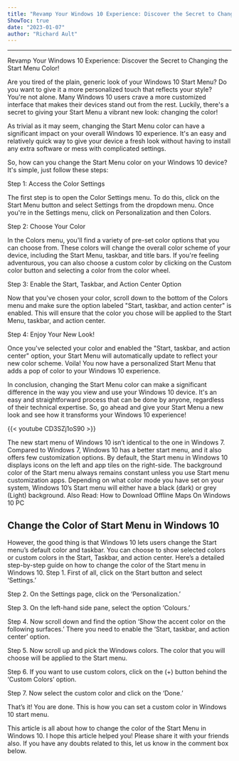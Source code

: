 ```yaml
---
title: "Revamp Your Windows 10 Experience: Discover the Secret to Changing the Start Menu Color!"
ShowToc: true 
date: "2023-01-07"
author: "Richard Ault"
---
```

*****
Revamp Your Windows 10 Experience: Discover the Secret to Changing the Start Menu Color!

Are you tired of the plain, generic look of your Windows 10 Start Menu? Do you want to give it a more personalized touch that reflects your style? You're not alone. Many Windows 10 users crave a more customized interface that makes their devices stand out from the rest. Luckily, there's a secret to giving your Start Menu a vibrant new look: changing the color! 

As trivial as it may seem, changing the Start Menu color can have a significant impact on your overall Windows 10 experience. It's an easy and relatively quick way to give your device a fresh look without having to install any extra software or mess with complicated settings. 

So, how can you change the Start Menu color on your Windows 10 device? It's simple, just follow these steps: 

Step 1: Access the Color Settings 

The first step is to open the Color Settings menu. To do this, click on the Start Menu button and select Settings from the dropdown menu. Once you're in the Settings menu, click on Personalization and then Colors. 

Step 2: Choose Your Color 

In the Colors menu, you'll find a variety of pre-set color options that you can choose from. These colors will change the overall color scheme of your device, including the Start Menu, taskbar, and title bars. If you're feeling adventurous, you can also choose a custom color by clicking on the Custom color button and selecting a color from the color wheel. 

Step 3: Enable the Start, Taskbar, and Action Center Option 

Now that you've chosen your color, scroll down to the bottom of the Colors menu and make sure the option labeled "Start, taskbar, and action center" is enabled. This will ensure that the color you chose will be applied to the Start Menu, taskbar, and action center. 

Step 4: Enjoy Your New Look! 

Once you've selected your color and enabled the "Start, taskbar, and action center" option, your Start Menu will automatically update to reflect your new color scheme. Voila! You now have a personalized Start Menu that adds a pop of color to your Windows 10 experience. 

In conclusion, changing the Start Menu color can make a significant difference in the way you view and use your Windows 10 device. It's an easy and straightforward process that can be done by anyone, regardless of their technical expertise. So, go ahead and give your Start Menu a new look and see how it transforms your Windows 10 experience!

{{< youtube CD3SZj1oS90 >}} 



The new start menu of Windows 10 isn’t identical to the one in Windows 7. Compared to Windows 7, Windows 10 has a better start menu, and it also offers few customization options. By default, the Start menu in Windows 10 displays icons on the left and app tiles on the right-side.
The background color of the Start menu always remains constant unless you use Start menu customization apps. Depending on what color mode you have set on your system, Windows 10’s Start menu will either have a black (dark) or grey (Light) background.
Also Read: How to Download Offline Maps On Windows 10 PC

 
## Change the Color of Start Menu in Windows 10


However, the good thing is that Windows 10 lets users change the Start menu’s default color and taskbar. You can choose to show selected colors or custom colors in the Start, Taskbar, and action center. Here’s a detailed step-by-step guide on how to change the color of the Start menu in Windows 10.
Step 1. First of all, click on the Start button and select ‘Settings.’

Step 2. On the Settings page, click on the ‘Personalization.’

Step 3. On the left-hand side pane, select the option ‘Colours.’

Step 4. Now scroll down and find the option ‘Show the accent color on the following surfaces.’ There you need to enable the ‘Start, taskbar, and action center’ option.

Step 5. Now scroll up and pick the Windows colors. The color that you will choose will be applied to the Start menu.

Step 6. If you want to use custom colors, click on the (+) button behind the ‘Custom Colors’ option.

Step 7. Now select the custom color and click on the ‘Done.’

That’s it! You are done. This is how you can set a custom color in Windows 10 start menu.

This article is all about how to change the color of the Start Menu in Windows 10. I hope this article helped you! Please share it with your friends also. If you have any doubts related to this, let us know in the comment box below.




